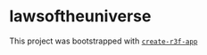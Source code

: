 # lawsoftheuniverse

This project was bootstrapped with [`create-r3f-app`](https://github.com/utsuboco/create-r3f-app)
